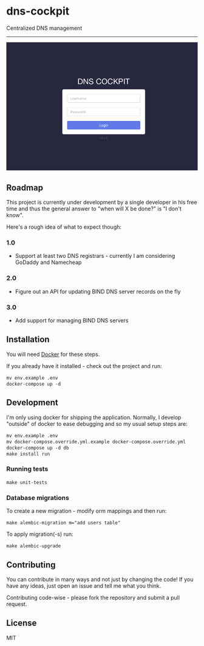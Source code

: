 # dns-cockpit

Centralized DNS management

---

<p align="center">
    <img src="/screenshot.png?raw=true" alt="DNS Cockpit" />
</p>

## Roadmap

This project is currently under development by a single developer in his free 
time and thus the general answer to "when will X be done?" is "I don't know".

Here's a rough idea of what to expect though:

### 1.0

- Support at least two DNS registrars - currently I am considering GoDaddy and Namecheap

### 2.0

- Figure out an API for updating BIND DNS server records on the fly

### 3.0

- Add support for managing BIND DNS servers

## Installation

You will need [Docker](https://www.docker.com/products/docker-desktop) for 
these steps.

If you already have it installed - check out the project and run:

```shell
mv env.example .env
docker-compose up -d
```

## Development

I'm only using docker for shipping the application. Normally, I develop 
"outside" of docker to ease debugging and so my usual setup steps are:

```shell
mv env.example .env
mv docker-compose.override.yml.example docker-compose.override.yml
docker-compose up -d db
make install run
```

### Running tests

```
make unit-tests
```

### Database migrations

To create a new migration - modify orm mappings and then run:

```shell
make alembic-migration m="add users table"
```

To apply migration(-s) run:

```
make alembic-upgrade
```

## Contributing

You can contribute in many ways and not just by changing the code! If you have 
any ideas, just open an issue and tell me what you think.

Contributing code-wise - please fork the repository and submit a pull request.

## License

MIT
